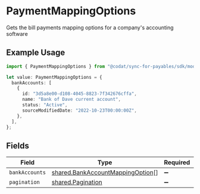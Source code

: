 # PaymentMappingOptions

Gets the bill payments mapping options for a company's accounting software

## Example Usage

```typescript
import { PaymentMappingOptions } from "@codat/sync-for-payables/sdk/models/shared";

let value: PaymentMappingOptions = {
  bankAccounts: [
    {
      id: "3d5a8e00-d108-4045-8823-7f342676cffa",
      name: "Bank of Dave current account",
      status: "Active",
      sourceModifiedDate: "2022-10-23T00:00:00Z",
    },
  ],
};
```

## Fields

| Field                                                                                       | Type                                                                                        | Required                                                                                    | Description                                                                                 |
| ------------------------------------------------------------------------------------------- | ------------------------------------------------------------------------------------------- | ------------------------------------------------------------------------------------------- | ------------------------------------------------------------------------------------------- |
| `bankAccounts`                                                                              | [shared.BankAccountMappingOption](../../../sdk/models/shared/bankaccountmappingoption.md)[] | :heavy_minus_sign:                                                                          | N/A                                                                                         |
| `pagination`                                                                                | [shared.Pagination](../../../sdk/models/shared/pagination.md)                               | :heavy_minus_sign:                                                                          | N/A                                                                                         |